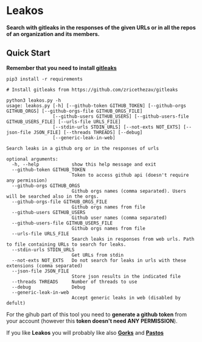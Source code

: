 # Leakos

**Search with gitleaks in the responses of the given URLs or in all the repos of an organization and its members.**

## Quick Start

**Remember that you need to install [gitleaks](https://github.com/zricethezav/gitleaks)**

```
pip3 install -r requirements

# Install gitleaks from https://github.com/zricethezav/gitleaks

python3 leakos.py -h
usage: leakos.py [-h] [--github-token GITHUB_TOKEN] [--github-orgs GITHUB_ORGS] [--github-orgs-file GITHUB_ORGS_FILE]
                 [--github-users GITHUB_USERS] [--github-users-file GITHUB_USERS_FILE] [--urls-file URLS_FILE]
                 [--stdin-urls STDIN_URLS] [--not-exts NOT_EXTS] [--json-file JSON_FILE] [--threads THREADS] [--debug]
                 [--generic-leak-in-web]

Search leaks in a github org or in the responses of urls

optional arguments:
  -h, --help            show this help message and exit
  --github-token GITHUB_TOKEN
                        Token to access github api (doesn't require any permission)
  --github-orgs GITHUB_ORGS
                        Github orgs names (comma separated). Users will be searched also in the orgs.
  --github-orgs-file GITHUB_ORGS_FILE
                        Github orgs names from file
  --github-users GITHUB_USERS
                        Github user names (comma separated)
  --github-users-file GITHUB_USERS_FILE
                        Github orgs names from file
  --urls-file URLS_FILE
                        Search leaks in responses from web urls. Path to file containing URLs to search for leaks.
  --stdin-urls STDIN_URLS
                        Get URLs from stdin
  --not-exts NOT_EXTS   Do not search for leaks in urls with these extensions (comma separated)
  --json-file JSON_FILE
                        Store json results in the indicated file
  --threads THREADS     Number of threads to use
  --debug               Debug
  --generic-leak-in-web
                        Accept generic leaks in web (disabled by defult)
```

For the gihub part of this tool you need to **generate a github token** from your account (however this **token doesn't need ANY PERMISSION**).

If you like **Leakos** you will probably like also **[Gorks](https://github.com/carlospolop/Gorks)** and **[Pastos](https://github.com/carlospolop/PastosLICE)** 



